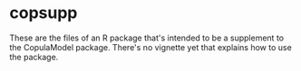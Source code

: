 # copsupp

These are the files of an R package that's intended to be a supplement to the CopulaModel package. There's no vignette yet that explains how to use the package.
